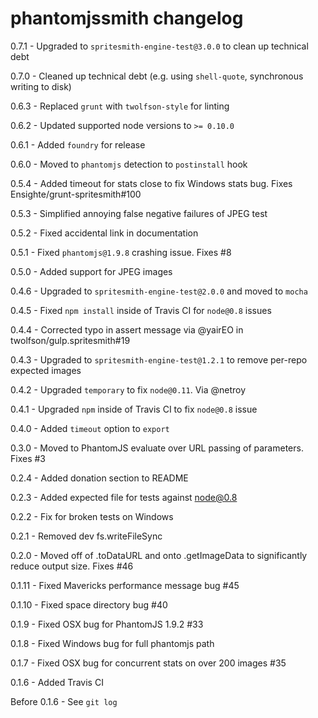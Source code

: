 # phantomjssmith changelog
0.7.1 - Upgraded to `spritesmith-engine-test@3.0.0` to clean up technical debt

0.7.0 - Cleaned up technical debt (e.g. using `shell-quote`, synchronous writing to disk)

0.6.3 - Replaced `grunt` with `twolfson-style` for linting

0.6.2 - Updated supported node versions to `>= 0.10.0`

0.6.1 - Added `foundry` for release

0.6.0 - Moved to `phantomjs` detection to `postinstall` hook

0.5.4 - Added timeout for stats close to fix Windows stats bug. Fixes Ensighte/grunt-spritesmith#100

0.5.3 - Simplified annoying false negative failures of JPEG test

0.5.2 - Fixed accidental link in documentation

0.5.1 - Fixed `phantomjs@1.9.8` crashing issue. Fixes #8

0.5.0 - Added support for JPEG images

0.4.6 - Upgraded to `spritesmith-engine-test@2.0.0` and moved to `mocha`

0.4.5 - Fixed `npm install` inside of Travis CI for `node@0.8` issues

0.4.4 - Corrected typo in assert message via @yairEO in twolfson/gulp.spritesmith#19

0.4.3 - Upgraded to `spritesmith-engine-test@1.2.1` to remove per-repo expected images

0.4.2 - Upgraded `temporary` to fix `node@0.11`. Via @netroy

0.4.1 - Upgraded `npm` inside of Travis CI to fix `node@0.8` issue

0.4.0 - Added `timeout` option to `export`

0.3.0 - Moved to PhantomJS evaluate over URL passing of parameters. Fixes #3

0.2.4 - Added donation section to README

0.2.3 - Added expected file for tests against node@0.8

0.2.2 - Fix for broken tests on Windows

0.2.1 - Removed dev fs.writeFileSync

0.2.0 - Moved off of .toDataURL and onto .getImageData to significantly reduce output size. Fixes #46

0.1.11 - Fixed Mavericks performance message bug #45

0.1.10 - Fixed space directory bug #40

0.1.9 - Fixed OSX bug for PhantomJS 1.9.2 #33

0.1.8 - Fixed Windows bug for full phantomjs path

0.1.7 - Fixed OSX bug for concurrent stats on over 200 images #35

0.1.6 - Added Travis CI

Before 0.1.6 - See `git log`
